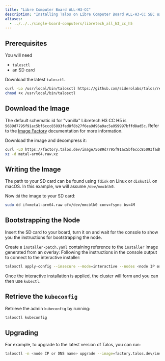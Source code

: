 ```yaml
---
title: "Libre Computer Board ALL-H3-CC"
description: "Installing Talos on Libre Computer Board ALL-H3-CC SBC using raw disk image."
aliases:
  - ../../../single-board-computers/libretech_all_h3_cc_h5
---
```


## Prerequisites

You will need

- `talosctl`
- an SD card

Download the latest `talosctl`.

```bash
curl -Lo /usr/local/bin/talosctl https://github.com/siderolabs/talos/releases/download/{{< release >}}/talosctl-$(uname -s | tr "[:upper:]" "[:lower:]")-amd64
chmod +x /usr/local/bin/talosctl
```

## Download the Image

The default schematic id for "vanilla" Libretech H3 CC H5 is `5689d7795f91ac5bf6ccc85093fad8f8b27f6ea9d96a9ac5a059997bffd8ad5c`.
Refer to the [Image Factory](/../../../learn-more/image-factory) documentation for more information.

Download the image and decompress it:

```bash
curl -LO https://factory.talos.dev/image/5689d7795f91ac5bf6ccc85093fad8f8b27f6ea9d96a9ac5a059997bffd8ad5c/{{< release >}}/metal-arm64.raw.xz
xz -d metal-arm64.raw.xz
```

## Writing the Image

The path to your SD card can be found using `fdisk` on Linux or `diskutil` on macOS.
In this example, we will assume `/dev/mmcblk0`.

Now `dd` the image to your SD card:

```bash
sudo dd if=metal-arm64.raw of=/dev/mmcblk0 conv=fsync bs=4M
```

## Bootstrapping the Node

Insert the SD card to your board, turn it on and wait for the console to show you the instructions for bootstrapping the node.

Create a `installer-patch.yaml` containing reference to the `installer` image generated from an overlay:
Following the instructions in the console output to connect to the interactive installer:

```bash
talosctl apply-config --insecure --mode=interactive --nodes <node IP or DNS name>
```

Once the interactive installation is applied, the cluster will form and you can then use `kubectl`.

## Retrieve the `kubeconfig`

Retrieve the admin `kubeconfig` by running:

```bash
talosctl kubeconfig
```

## Upgrading

For example, to upgrade to the latest version of Talos, you can run:

```bash
talosctl -n <node IP or DNS name> upgrade --image=factory.talos.dev/installer/5689d7795f91ac5bf6ccc85093fad8f8b27f6ea9d96a9ac5a059997bffd8ad5c:{{< release >}}
```

